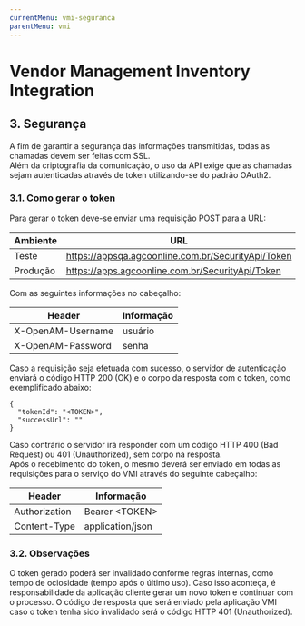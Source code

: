 ```yaml
---
currentMenu: vmi-seguranca
parentMenu: vmi
---
```


# Vendor Management Inventory Integration

## 3. Segurança
A fim de garantir a segurança das informações transmitidas, todas as chamadas devem ser feitas com SSL.<br/>
Além da criptografia da comunicação, o uso da API exige que as chamadas sejam autenticadas através de token utilizando-se do padrão OAuth2.

### 3.1. Como gerar o token
Para gerar o token deve-se enviar uma requisição POST para a URL:

|Ambiente|URL|
|--------|---|
|Teste|https://appsqa.agcoonline.com.br/SecurityApi/Token |
|Produção|https://apps.agcoonline.com.br/SecurityApi/Token |

Com as seguintes informações no cabeçalho:

|Header|Informação|
|------|----------|
|X-OpenAM-Username|	usuário|
|X-OpenAM-Password|	senha|

Caso a requisição seja efetuada com sucesso, o servidor de autenticação enviará o código HTTP 200 (OK) e o corpo da resposta com o token, como exemplificado abaixo:

    {
      "tokenId": "<TOKEN>",
      "successUrl": ""
    }

Caso contrário o servidor irá responder com um código HTTP 400 (Bad Request) ou 401 (Unauthorized), sem corpo na resposta.<br/>
Após o recebimento do token, o mesmo deverá ser enviado em todas as requisições para o serviço do VMI através do seguinte cabeçalho:

|Header|Informação|
|------|----------|
|Authorization|	Bearer <TOKEN\>|
|Content-Type|	application/json|

### 3.2. Observações
O token gerado poderá ser invalidado conforme regras internas, como tempo de ociosidade (tempo após o último uso). Caso isso aconteça, é responsabilidade da aplicação cliente gerar um novo token e continuar com o processo. O código de resposta que será enviado pela aplicação VMI caso o token tenha sido invalidado será o código HTTP 401 (Unauthorized).
